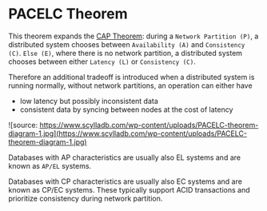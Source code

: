 # PACELC Theorem

This theorem expands the [CAP Theorem](./CAP%20Theorem.md): during a `Network Partition (P)`, a distributed system chooses between `Availability (A)` and `Consistency (C)`. `Else (E)`, where there is no network partition, a distributed system chooses between either `Latency (L)` or `Consistency (C)`.

Therefore an additional tradeoff is introduced when a distributed system is running normally, without network partitions, an operation can either have

- low latency but possibly inconsistent data
- consistent data by syncing between nodes at the cost of latency

![source: https://www.scylladb.com/wp-content/uploads/PACELC-theorem-diagram-1.jpg](https://www.scylladb.com/wp-content/uploads/PACELC-theorem-diagram-1.jpg)

Databases with AP characteristics are usually also EL systems and are known as `AP/EL` systems.

Databases with CP characteristics are usually also EC systems and are known as CP/EC systems. These typically support ACID transactions and prioritize consistency during network partition.
